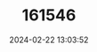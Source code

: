 ---
title: "161546"
category: "Urogymnus lobistoma"
draft: false
date: 2024-02-22 13:03:52
languages:
  English: ["Tubemouth Whipray"]
---